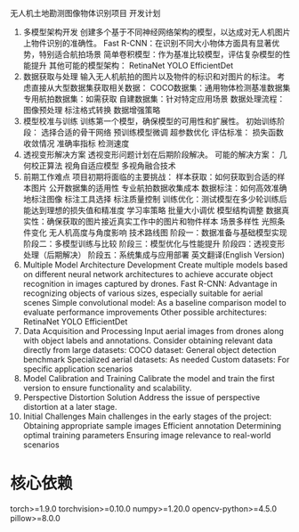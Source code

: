无人机土地勘测图像物体识别项目
开发计划
1. 多模型架构开发
创建多个基于不同神经网络架构的模型，以达成对无人机图片上物件识别的准确性。
Fast R-CNN：在识别不同大小物体方面具有显著优势，特别适合航拍场景
简单卷积模型：作为基准比较模型，评估复杂模型的性能提升
其他可能的模型架构：
RetinaNet
YOLO
EfficientDet
2. 数据获取与处理
输入无人机航拍的图片以及物件的标识和对图片的标注。
考虑直接从大型数据集获取相关数据：
COCO数据集：通用物体检测基准数据集
专用航拍数据集：如需获取
自建数据集：针对特定应用场景
数据处理流程：
图像预处理
标注格式转换
数据增强策略
3. 模型校准与训练
训练第一个模型，确保模型的可用性和扩展性。
初始训练阶段：
选择合适的骨干网络
预训练模型微调
超参数优化
评估标准：
损失函数收敛情况
准确率指标
检测速度
4. 透视变形解决方案
透视变形问题计划在后期阶段解决。
可能的解决方案：
几何校正算法
视角自适应模型
多视角融合技术
5. 前期工作难点
项目初期将面临的主要挑战：
样本获取：如何获取到合适的样本图片
公开数据集的适用性
专业航拍数据收集成本
数据标注：如何高效准确地标注图像
标注工具选择
标注质量控制
训练优化：测试模型在多少轮训练后能达到理想的损失值和精准度
学习率策略
批量大小调优
模型结构调整
数据真实性：确保获取的图片接近真实工作中的图片和物件样本
场景多样性
光照条件变化
无人机高度与角度影响
技术路线图
阶段一：数据准备与基础模型实现
阶段二：多模型训练与比较
阶段三：模型优化与性能提升
阶段四：透视变形处理（后期解决）
阶段五：系统集成与应用部署
英文翻译(English Version)
1. Multiple Model Architecture Development
Create multiple models based on different neural network architectures to achieve accurate object recognition in images captured by drones.
Fast R-CNN: Advantage in recognizing objects of various sizes, especially suitable for aerial scenes
Simple convolutional model: As a baseline comparison model to evaluate performance improvements
Other possible architectures:
RetinaNet
YOLO
EfficientDet
2. Data Acquisition and Processing
Input aerial images from drones along with object labels and annotations.
Consider obtaining relevant data directly from large datasets:
COCO dataset: General object detection benchmark
Specialized aerial datasets: As needed
Custom datasets: For specific application scenarios
3. Model Calibration and Training
Calibrate the model and train the first version to ensure functionality and scalability.
4. Perspective Distortion Solution
Address the issue of perspective distortion at a later stage.
5. Initial Challenges
Main challenges in the early stages of the project:
Obtaining appropriate sample images
Efficient annotation
Determining optimal training parameters
Ensuring image relevance to real-world scenarios
# 核心依赖
torch>=1.9.0
torchvision>=0.10.0
numpy>=1.20.0
opencv-python>=4.5.0
pillow>=8.0.0
